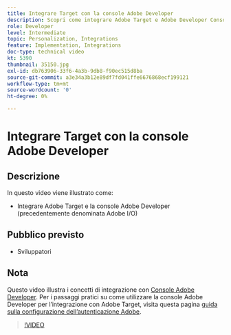 ```yaml
---
title: Integrare Target con la console Adobe Developer
description: Scopri come integrare Adobe Target e Adobe Developer Console.
role: Developer
level: Intermediate
topic: Personalization, Integrations
feature: Implementation, Integrations
doc-type: technical video
kt: 5390
thumbnail: 35150.jpg
exl-id: db763906-33f6-4a3b-9db8-f90ec515d8ba
source-git-commit: a3e34a3b12e89df7fd041ffe6676868ecf199121
workflow-type: tm+mt
source-wordcount: '0'
ht-degree: 0%

---
```


# Integrare Target con la console Adobe Developer

## Descrizione

In questo video viene illustrato come:

* Integrare Adobe Target e la console Adobe Developer (precedentemente denominata Adobe I/O)

## Pubblico previsto

* Sviluppatori

## Nota

Questo video illustra i concetti di integrazione con [Console Adobe Developer](https://developer.adobe.com/developer-console/). Per i passaggi pratici su come utilizzare la console Adobe Developer per l’integrazione con Adobe Target, visita questa pagina [guida sulla configurazione dell’autenticazione Adobe](https://experienceleague.adobe.com/docs/target-learn/tutorials/apis/configure-io-target-integration.html?lang=en).

>[!VIDEO](https://video.tv.adobe.com/v/35150/?quality=12)

